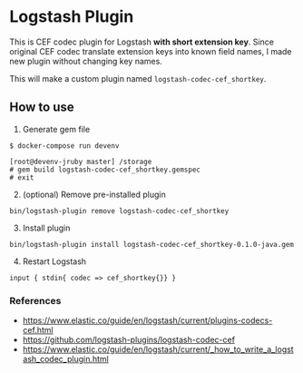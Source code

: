 # Logstash Plugin

This is CEF codec plugin for Logstash **with short extension key**. Since original CEF codec translate extension keys into known field names, I made new plugin without changing key names.

This will make a custom plugin named `logstash-codec-cef_shortkey`.

## How to use
1. Generate gem file
```
$ docker-compose run devenv
```

```
[root@devenv-jruby master] /storage
# gem build logstash-codec-cef_shortkey.gemspec
# exit
```

2. (optional) Remove pre-installed plugin

```
bin/logstash-plugin remove logstash-codec-cef_shortkey
```

3. Install plugin

```
bin/logstash-plugin install logstash-codec-cef_shortkey-0.1.0-java.gem
```

4. Restart Logstash

```
input { stdin{ codec => cef_shortkey{}} }
```

### References
- https://www.elastic.co/guide/en/logstash/current/plugins-codecs-cef.html
- https://github.com/logstash-plugins/logstash-codec-cef
- https://www.elastic.co/guide/en/logstash/current/_how_to_write_a_logstash_codec_plugin.html